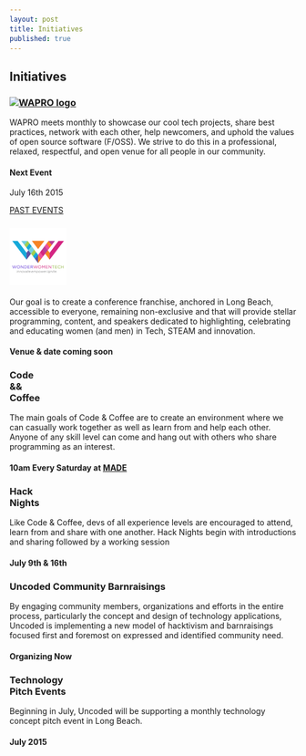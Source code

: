 ```yaml
---
layout: post
title: Initiatives
published: true
---
```


<!-- {{ page.title }} Section -->
<section id="initiatives" class="content-section text-center">
  <div id="map"></div>
  <h2>Initiatives</h2>
  <div class="events">
    <div class="event wapro">
      <h3><a href="http://wapro.lbtech.org"><img src="http://wapro.lbtech.org/images/WAPRO.png" alt="WAPRO logo" style="width:120px"></a></h3>
      <p class="description">
        WAPRO meets monthly to showcase our cool tech projects, share best practices, network with each other, help newcomers, and uphold the values of open source software (F/OSS). We strive to do this in a professional, relaxed, respectful, and open venue for all people in our community.
        <br />
      </p>
      <h4>Next Event</h4>
      <p class="date">July 16th 2015</p>
      <a href="http://wapro.lbtech.org/news/">PAST EVENTS</a>
    </div>
    <div class="event wwt">
      <h3><img src="/img/wwtech.png" alt="Wonder Women Technology Conference" style="width:100px"></h3>
      <p class="description">
        Our goal is to create a conference franchise, anchored in Long Beach, accessible to everyone, remaining non-exclusive and that will provide stellar programming, content, and speakers dedicated to highlighting, celebrating and educating women (and men) in Tech, STEAM and innovation.
        <br />
      </p>
      <h4>Venue & date coming soon</h4>
    </div>
    <div class="event cc">
      <h3>Code<br />&&<br />Coffee</h3>
      <p class="description">
        The main goals of Code & Coffee are to create an environment where we can casually work together as well as learn from and help each other. Anyone of any skill level can come and hang out with others who share programming as an interest.
        <br />
      </p>
      <h4>10am Every Saturday at <a href="www.madelb.com/" target="_blank" >MADE</a></h4>
    </div>
    <div class="event">
      <h3>Hack<br />Nights</h3>
      <p class="description">
        Like Code & Coffee, devs of all experience levels are encouraged to attend, learn from and share with one another. Hack Nights begin with introductions and sharing followed by a working session
        <br />
      </p>
      <h4>July 9th & 16th</h4>
    </div>
    <div class="event">
      <h3>Uncoded Community Barnraisings</h3>
      <p class="description">
        By engaging community members, organizations and efforts in the entire process, particularly the concept and design of technology applications, Uncoded is implementing a new model of hacktivism and barnraisings focused first and foremost on expressed and identified community need.
        <br />
      </p>
      <h4>Organizing Now</h4>
    </div>
    <div class="event">
      <h3>Technology<br />Pitch Events</h3>
      <p class="description">
        Beginning in July, Uncoded will be supporting a monthly technology concept pitch event in Long Beach.
        <br />
      </p>
      <h4>July 2015</h4>
    </div>
  </div>
</section>
